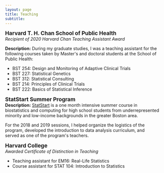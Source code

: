 ```yaml
---
layout: page
title: Teaching
subtitle: 
---
```



<!-- <img src="https://isabelfulcher.github.io/img/ginger.png"
     style="float: right; margin-right: 10px;"
     width="150" height="110" /> -->
<strong style="font-size: 125%;"> Harvard T. H. Chan School of Public Health </strong>  
_Recipient of 2020 Harvard Chan Teaching Assistant Award_   

**Description:** During my graduate studies, I was a teaching assistant for the following courses taken by Master's and doctoral students at the School of Public Health:  
+ BST 254: Design and Monitoring of Adaptive Clinical Trials
+ BST 227: Statistical Genetics
+ BST 312: Statistical Consulting
+ BST 214: Principles of Clinical Trials
+ BST 222: Basics of Statistical Inference  

<strong style="font-size: 125%;"> StatStart Summer Program </strong>  
**Description:** <a href="https://www.hsph.harvard.edu/biostatistics/statstart-a-program-for-high-school-students/StatStart">StatStart</a> is a one month intensive summer course in biostatistics and computing for high school students from underrepresented minority and low-income backgrounds in the greater Boston area.  

For the 2018 and 2019 sessions, I helped organize the logistics of the program, developed the introduction to data analysis curriculum, and served as one of the program's teachers.  

<strong style="font-size: 125%;"> Harvard College </strong>  
_Awarded Certificate of Distinction in Teaching_   
+ Teaching assistant for EM16: Real-Life Statistics
+ Course assistant for STAT 104: Introduction to Statistics

<!-- <strong style="font-size: 125%;"> Methods and Computing in R </strong>  
**Harvard T.H. Chan School of Public Health (Boston, MA)**  
_Instructor, Summer 2018_  

+ **Description:** A prepatory course for the incoming biostatistics doctoral students that covers computing in R and basic statistical topics
+ **Materials:** <a href="https://isabelfulcher.github.io/methodsprep/"> Course webpage </a> (exercises, solutions, slides)

<img src="https://isabelfulcher.github.io/img/training.png"
     style="float: right; margin-right: 10px;"
     width="150" height="110" />
<strong style="font-size: 125%;"> Data Analysis and Stata Software Training </strong>  
**D-tree International (Zanzibar, Tanzania)**  
_Course developer and instructor, Summer 2017_  
+ **Description:** An 8-week long statistical training course for D-tree International employees and their key partners at the Ministry of Health. The goal of the course was to equip trainees with tools to identify and answer pressing research questions that arose from the maternal and child health program in which they were all involved. 
+ **Materials:** Contact for more information


<strong style="font-size: 125%;"> Stata Orientation for Incoming Graduate Students </strong>  
**Harvard T.H. Chan School of Public Health (Boston, MA)**  
_Instructor, Summer 2016, 2017, 2018_  
+ **Description:** An introduction to Stata course for incoming graduate students
+ **Materials:** <a href="https://www.hsph.harvard.edu/orientation/stata-module/">Video modules</a> ; <a href="https://cdn1.sph.harvard.edu/wp-content/uploads/sites/122/2012/09/IntroStata_2018.pdf">Handout</a>

I have also served as a teaching assistant and research mentor for numerous other courses. Please see my <a href="https://isabelfulcher.github.io/img/ifulcher_cv.pdf">CV</a> for a full list. 
 -->
<!---
## Additional Experience _(by location)_

<strong style="font-size: 125%;"> University of Global Health Equity (Kigali, Rwanda) </strong>  
**Program Monitoring, Evaluation, and Research Methods**  
_Remote Teaching Assistant, Spring 2017, 2018_

<strong style="font-size: 125%;"> Harvard T.H. Chan School of Public Health (Boston, MA) </strong>  
**Pipelines into Biostatistics**  
_Research Mentor, Summer 2018_

**ID201: Core Principles of Biostatistics and Epidemiology for Public Health Practice**  
_Head Teaching Assistant, Fall 2016 & Fall 2017_  

**HPM 543: Quantitative Methods in Program Evaluation**  
_Stata Support, Sping 2017_

**BIO 507: Methods for Monitoring and Evaluation**  
_Teaching Assistant, Spring 2016_

**ID201: Core Principles of Biostatistics and Epidemiology for Public Health Practice**  
_Teaching Assistant, Fall 2015_

<strong style="font-size: 125%;"> McGill University (Montreal, QC) </strong>  
**MATH 324: Statistics**  
_Teaching Assistant, Spring 2012_

**MATH 323: Probability**  
_Teaching Assistant, Fall 2011_
-->